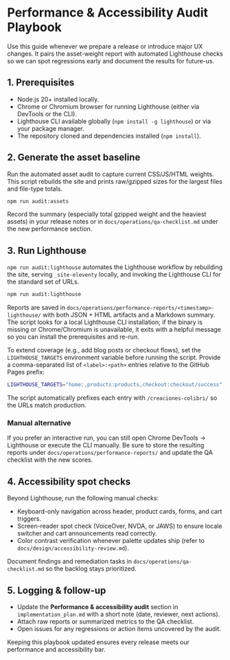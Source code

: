 # Performance & Accessibility Audit Playbook

Use this guide whenever we prepare a release or introduce major UX changes. It pairs the asset-weight report with automated Lighthouse checks so we can spot regressions early and document the results for future-us.

## 1. Prerequisites
- Node.js 20+ installed locally.
- Chrome or Chromium browser for running Lighthouse (either via DevTools or the CLI).
- Lighthouse CLI available globally (`npm install -g lighthouse`) or via your package manager.
- The repository cloned and dependencies installed (`npm install`).

## 2. Generate the asset baseline
Run the automated asset audit to capture current CSS/JS/HTML weights. This script rebuilds the site and prints raw/gzipped sizes for the largest files and file-type totals.

```bash
npm run audit:assets
```

Record the summary (especially total gzipped weight and the heaviest assets) in your release notes or in `docs/operations/qa-checklist.md` under the new performance section.

## 3. Run Lighthouse
`npm run audit:lighthouse` automates the Lighthouse workflow by rebuilding the site, serving `_site-eleventy` locally, and invoking the Lighthouse CLI for the standard set of URLs.

```bash
npm run audit:lighthouse
```

Reports are saved in `docs/operations/performance-reports/<timestamp>-lighthouse/` with both JSON + HTML artifacts and a Markdown summary. The script looks for a local Lighthouse CLI installation; if the binary is missing or Chrome/Chromium is unavailable, it exits with a helpful message so you can install the prerequisites and re-run.

To extend coverage (e.g., add blog posts or checkout flows), set the `LIGHTHOUSE_TARGETS` environment variable before running the script. Provide a comma-separated list of `<label>:<path>` entries relative to the GitHub Pages prefix:

```bash
LIGHTHOUSE_TARGETS="home:,products:products,checkout:checkout/success" npm run audit:lighthouse
```

The script automatically prefixes each entry with `/creaciones-colibri/` so the URLs match production.

### Manual alternative
If you prefer an interactive run, you can still open Chrome DevTools → Lighthouse or execute the CLI manually. Be sure to store the resulting reports under `docs/operations/performance-reports/` and update the QA checklist with the new scores.

## 4. Accessibility spot checks
Beyond Lighthouse, run the following manual checks:
- Keyboard-only navigation across header, product cards, forms, and cart triggers.
- Screen-reader spot check (VoiceOver, NVDA, or JAWS) to ensure locale switcher and cart announcements read correctly.
- Color contrast verification whenever palette updates ship (refer to `docs/design/accessibility-review.md`).

Document findings and remediation tasks in `docs/operations/qa-checklist.md` so the backlog stays prioritized.

## 5. Logging & follow-up
- Update the **Performance & accessibility audit** section in `implementation_plan.md` with a short note (date, reviewer, next actions).
- Attach raw reports or summarized metrics to the QA checklist.
- Open issues for any regressions or action items uncovered by the audit.

Keeping this playbook updated ensures every release meets our performance and accessibility bar.
